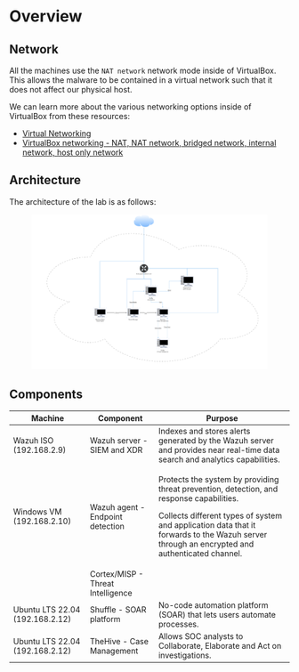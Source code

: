 # Overview

## Network

All the machines use the `NAT network` network mode inside of VirtualBox. This allows the malware to be contained in a virtual network such that it does not affect our physical host.

We can learn more about the various networking options inside of VirtualBox from these resources:

* [Virtual Networking](https://www.virtualbox.org/manual/ch06.html)
* [VirtualBox networking - NAT, NAT network, bridged network, internal network, host only network](https://www.youtube.com/watch?v=2Fkf6Kysh7I\&t=461s)



## Architecture

The architecture of the lab is as follows:

<figure><img src=".gitbook/assets/Architecture.drawio.svg" alt=""><figcaption></figcaption></figure>



## Components

| Machine                         | Component                         | Purpose                                                                                                                                                                                                                                              |
| ------------------------------- | --------------------------------- | ---------------------------------------------------------------------------------------------------------------------------------------------------------------------------------------------------------------------------------------------------- |
| Wazuh ISO (192.168.2.9)         | Wazuh server - SIEM and XDR       | Indexes and stores alerts generated by the Wazuh server and provides near real-time data search and analytics capabilities.                                                                                                                          |
| Windows VM (192.168.2.10)       | Wazuh agent - Endpoint detection  | <p>Protects the system by providing threat prevention, detection, and response capabilities. </p><p>Collects different types of system and application data that it forwards to the Wazuh server through an encrypted and authenticated channel.</p> |
|                                 | Cortex/MISP - Threat Intelligence |                                                                                                                                                                                                                                                      |
| Ubuntu LTS 22.04 (192.168.2.12) | Shuffle - SOAR platform           | No-code automation platform (SOAR) that lets users automate processes.                                                                                                                                                                               |
| Ubuntu LTS 22.04 (192.168.2.12) | TheHive - Case Management         | Allows SOC analysts to Collaborate, Elaborate and Act on investigations.                                                                                                                                                                             |
